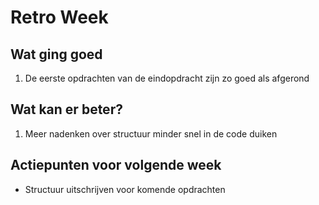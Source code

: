 # Retro Week

## Wat ging goed

1. De eerste opdrachten van de eindopdracht zijn zo goed als afgerond

## Wat kan er beter?

1. Meer nadenken over structuur minder snel in de code duiken

## Actiepunten voor volgende week

- Structuur uitschrijven voor komende opdrachten
